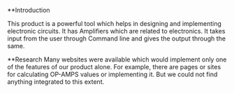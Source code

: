 **Introduction

This product is a powerful tool which helps in designing and implementing electronic circuits. It has  Amplifiers which are related to electronics. It takes input from the user through Command line and gives the output through the same.

**Research
Many websites were available which would implement only one of the features of our product alone. For example, there are pages or sites for calculating OP-AMPS values or implementing it. But we could not find anything integrated to this extent.
